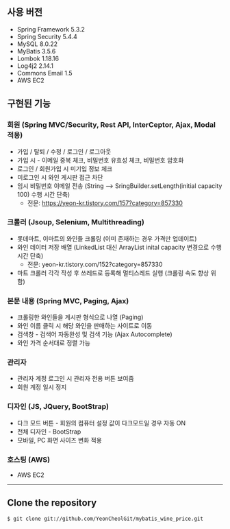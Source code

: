 ## 사용 버전
+ Spring Framework 5.3.2
+ Spring Security 5.4.4
+ MySQL 8.0.22
+ MyBatis 3.5.6
+ Lombok 1.18.16
+ Log4j2 2.14.1
+ Commons Email 1.5
+ AWS EC2

## 구현된 기능

### 회원 (Spring MVC/Security, Rest API, InterCeptor, Ajax, Modal 적용)
+ 가입 / 탈퇴 / 수정 / 로그인 / 로그아웃
+ 가입 시 - 이메일 중복 체크, 비밀번호 유효성 체크, 비밀번호 암호화
+ 로그인 / 회원가입 시 미기입 정보 체크
+ 미로그인 시 와인 게시판 접근 차단
+ 임시 비밀번호 이메일 전송 (String --> SringBuilder.setLength(initial capacity 100) 수행 시간 단축)
  + 전문: https://yeon-kr.tistory.com/157?category=857330

### 크롤러 (Jsoup, Selenium, Multithreading)
+ 롯데마트, 이마트의 와인들 크롤링 (이미 존재하는 경우 가격만 업데이트)
+ 와인 데이터 저장 배열 (LinkedList 대신 ArrayList inital capacity 변경으로 수행 시간 단축)
  +  전문: yeon-kr.tistory.com/152?category=857330
+ 마트 크롤러 각각 작성 후 쓰레드로 등록해 멀티스레드 실행 (크롤링 속도 향상 위함)

### 본문 내용 (Spring MVC, Paging, Ajax)
+ 크롤링한 와인들을 게시판 형식으로 나열 (Paging)
+ 와인 이름 클릭 시 해당 와인을 판매하는 사이트로 이동
+ 검색창 - 검색어 자동완성 및 검색 기능 (Ajax Autocomplete)
+ 와인 가격 순서대로 정렬 가능

### 관리자
+ 관리자 계정 로그인 시 관리자 전용 버튼 보여줌
+ 회원 계정 일시 정지 

### 디자인 (JS, JQuery, BootStrap)
+ 다크 모드 버튼 - 회원의 컴퓨터 설정 값이 다크모드일 경우 자동 ON
+ 전체 디자인 - BootStrap
+ 모바일, PC 화면 사이즈 변화 적용

### 호스팅 (AWS)
+ AWS EC2 

------------

## Clone the repository
```
$ git clone git://github.com/YeonCheolGit/mybatis_wine_price.git

```
